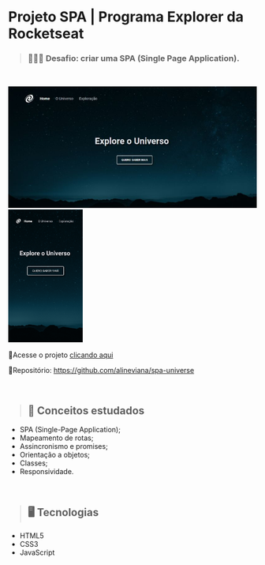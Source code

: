 # Projeto SPA | Programa Explorer da Rocketseat

> ### 👩🏻‍💻 Desafio: criar uma SPA (Single Page Application).

<br>

<img src="../imgs/preview.jpg" width=550> <img src="../imgs/preview1.png" height=269>

🔗Acesse o projeto [clicando aqui](https://spa-universe-ivory.vercel.app/)

📍Repositório: https://github.com/alineviana/spa-universe

<br>

> ## 📝 Conceitos estudados

- SPA (Single-Page Application);
- Mapeamento de rotas;
- Assincronismo e promises;
- Orientação a objetos;
- Classes;
- Responsividade.

<br>

> ## 🖥️ Tecnologias

- HTML5
- CSS3
- JavaScript


